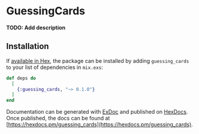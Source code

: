 # GuessingCards

**TODO: Add description**

## Installation

If [available in Hex](https://hex.pm/docs/publish), the package can be installed
by adding `guessing_cards` to your list of dependencies in `mix.exs`:

```elixir
def deps do
  [
    {:guessing_cards, "~> 0.1.0"}
  ]
end
```

Documentation can be generated with [ExDoc](https://github.com/elixir-lang/ex_doc)
and published on [HexDocs](https://hexdocs.pm). Once published, the docs can
be found at [https://hexdocs.pm/guessing_cards](https://hexdocs.pm/guessing_cards).

